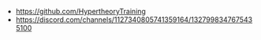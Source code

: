 - https://github.com/HypertheoryTraining
- https://discord.com/channels/1127340805741359164/1327998347675435100
